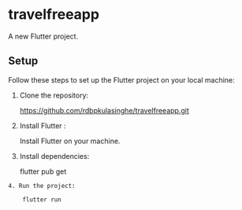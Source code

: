 # travelfreeapp

A new Flutter project.

## Setup

Follow these steps to set up the Flutter project on your local machine:

   1. Clone the repository:

        https://github.com/rdbpkulasinghe/travelfreeapp.git

   2. Install Flutter :
  
        Install Flutter on your machine.

   3. Install dependencies:

        flutter pub get
    
    4. Run the project:

        flutter run


